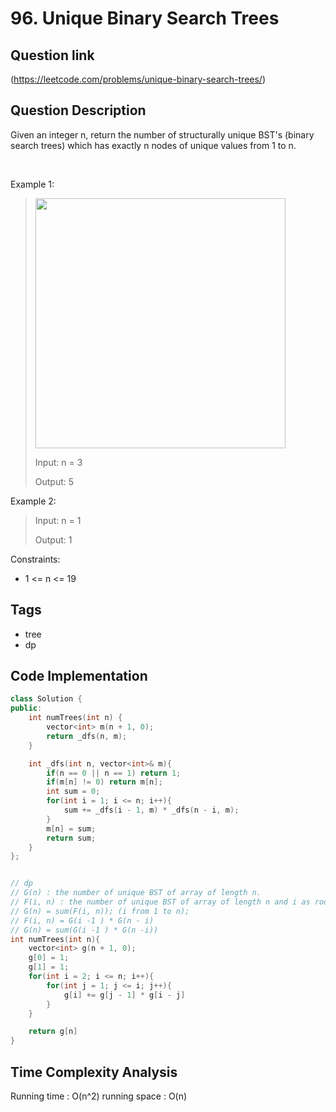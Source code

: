 # 96. Unique Binary Search Trees

## Question link
(https://leetcode.com/problems/unique-binary-search-trees/)

## Question Description
Given an integer n, return the number of structurally unique BST's (binary search trees) which has exactly n nodes of unique values from 1 to n.

<br/>

Example 1:
> <img src="https://assets.leetcode.com/uploads/2021/01/18/uniquebstn3.jpg" width="400" />
>
> Input: n = 3
>
> Output: 5

Example 2:
>
>
> Input: n = 1
>
> Output: 1

Constraints:
- 1 <= n <= 19

## Tags
- tree
- dp

## Code Implementation
```c++
class Solution {
public:
    int numTrees(int n) {
        vector<int> m(n + 1, 0);
        return _dfs(n, m);
    }

    int _dfs(int n, vector<int>& m){
        if(n == 0 || n == 1) return 1;
        if(m[n] != 0) return m[n];
        int sum = 0;
        for(int i = 1; i <= n; i++){
            sum += _dfs(i - 1, m) * _dfs(n - i, m);
        }
        m[n] = sum;
        return sum;
    }
};


// dp
// G(n) : the number of unique BST of array of length n.
// F(i, n) : the number of unique BST of array of length n and i as root.
// G(n) = sum(F(i, n)); (i from 1 to n);
// F(i, n) = G(i -1 ) * G(n - i)
// G(n) = sum(G(i -1 ) * G(n -i))
int numTrees(int n){
    vector<int> g(n + 1, 0);
    g[0] = 1;
    g[1] = 1;
    for(int i = 2; i <= n; i++){
        for(int j = 1; j <= i; j++){
            g[i] += g[j - 1] * g[i - j]
        }
    }

    return g[n]
}
```

## Time Complexity Analysis
Running time  : O(n^2)
running space : O(n)